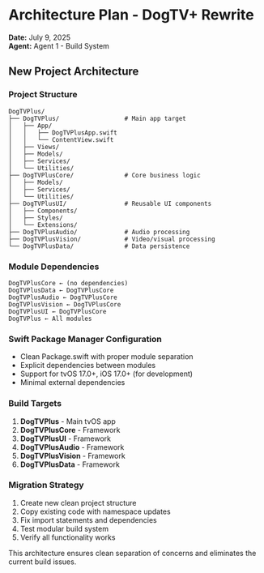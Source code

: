 # Architecture Plan - DogTV+ Rewrite
**Date:** July 9, 2025  
**Agent:** Agent 1 - Build System  

## New Project Architecture

### Project Structure
```
DogTVPlus/
├── DogTVPlus/                  # Main app target
│   ├── App/
│   │   ├── DogTVPlusApp.swift
│   │   └── ContentView.swift
│   ├── Views/
│   ├── Models/
│   ├── Services/
│   └── Utilities/
├── DogTVPlusCore/              # Core business logic
│   ├── Models/
│   ├── Services/
│   └── Utilities/
├── DogTVPlusUI/                # Reusable UI components
│   ├── Components/
│   ├── Styles/
│   └── Extensions/
├── DogTVPlusAudio/             # Audio processing
├── DogTVPlusVision/            # Video/visual processing  
└── DogTVPlusData/              # Data persistence
```

### Module Dependencies
```
DogTVPlusCore ← (no dependencies)
DogTVPlusData ← DogTVPlusCore
DogTVPlusAudio ← DogTVPlusCore
DogTVPlusVision ← DogTVPlusCore  
DogTVPlusUI ← DogTVPlusCore
DogTVPlus ← All modules
```

### Swift Package Manager Configuration
- Clean Package.swift with proper module separation
- Explicit dependencies between modules
- Support for tvOS 17.0+, iOS 17.0+ (for development)
- Minimal external dependencies

### Build Targets
1. **DogTVPlus** - Main tvOS app
2. **DogTVPlusCore** - Framework
3. **DogTVPlusUI** - Framework  
4. **DogTVPlusAudio** - Framework
5. **DogTVPlusVision** - Framework
6. **DogTVPlusData** - Framework

### Migration Strategy
1. Create new clean project structure
2. Copy existing code with namespace updates
3. Fix import statements and dependencies
4. Test modular build system
5. Verify all functionality works

This architecture ensures clean separation of concerns and eliminates the current build issues.
